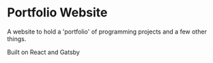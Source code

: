 # Portfolio Website

A website to hold a 'portfolio' of programming projects and a few other things.

Built on React and Gatsby
